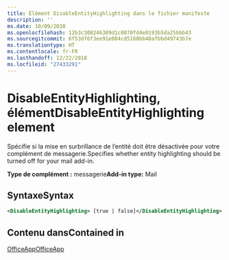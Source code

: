 ```yaml
---
title: Élément DisableEntityHighlighting dans le fichier manifeste
description: ''
ms.date: 10/09/2018
ms.openlocfilehash: 12b3c308246389d1c0870fd4e0193b5da25bbb43
ms.sourcegitcommit: 6f53df6f3ee91e084cd5160bb48afbbd49743b7e
ms.translationtype: HT
ms.contentlocale: fr-FR
ms.lasthandoff: 12/22/2018
ms.locfileid: "27433291"
---
```

# <a name="disableentityhighlighting-element"></a><span data-ttu-id="7154d-102">DisableEntityHighlighting, élément</span><span class="sxs-lookup"><span data-stu-id="7154d-102">DisableEntityHighlighting element</span></span>

<span data-ttu-id="7154d-103">Spécifie si la mise en surbrillance de l’entité doit être désactivée pour votre complément de messagerie.</span><span class="sxs-lookup"><span data-stu-id="7154d-103">Specifies whether entity highlighting should be turned off for your mail add-in.</span></span>

<span data-ttu-id="7154d-104">**Type de complément :** messagerie</span><span class="sxs-lookup"><span data-stu-id="7154d-104">**Add-in type:** Mail</span></span>

## <a name="syntax"></a><span data-ttu-id="7154d-105">Syntaxe</span><span class="sxs-lookup"><span data-stu-id="7154d-105">Syntax</span></span>

```XML
<DisableEntityHighlighting> [true | false]</DisableEntityHighlighting>
```

## <a name="contained-in"></a><span data-ttu-id="7154d-106">Contenu dans</span><span class="sxs-lookup"><span data-stu-id="7154d-106">Contained in</span></span>

[<span data-ttu-id="7154d-107">OfficeApp</span><span class="sxs-lookup"><span data-stu-id="7154d-107">OfficeApp</span></span>](officeapp.md)


